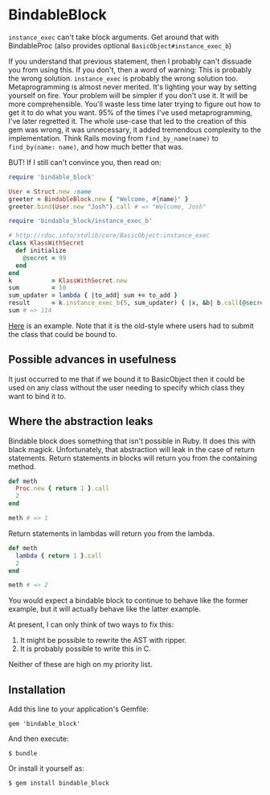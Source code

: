 # BindableBlock

`instance_exec` can't take block arguments. Get around that with BindableProc (also provides optional `BasicObject#instance_exec_b`)

If you understand that previous statement, then I probably can't dissuade you from using this.
If you don't, then a word of warning: This is probably the wrong solution.
`instance_exec` is probably the wrong solution too.
Metaprogramming is almost never merited.
It's lighting your way by setting yourself on fire.
Your problem will be simpler if you don't use it.
It will be more comprehensible.
You'll waste less time later trying to figure out how to get it to do what you want.
95% of the times I've used metaprogramming, I've later regretted it.
The whole use-case that led to the creation of this gem was wrong,
it was unnecessary, it added tremendous complexity to the implementation.
Think Rails moving from `find_by_name(name)` to `find_by(name: name)`,
and how much better that was.

BUT! If I still can't convince you, then read on:


```ruby
require 'bindable_block'

User = Struct.new :name
greeter = BindableBlock.new { "Welcome, #{name}" }
greeter.bind(User.new "Josh").call # => "Welcome, Josh"
```

```ruby
require 'bindable_block/instance_exec_b'

# http://rdoc.info/stdlib/core/BasicObject:instance_exec
class KlassWithSecret
  def initialize
    @secret = 99
  end
end
k           = KlassWithSecret.new
sum         = 10
sum_updater = lambda { |to_add| sum += to_add }
result      = k.instance_exec_b(5, sum_updater) { |x, &b| b.call(@secret+x) } # => 114
sum # => 114
```

[Here](https://github.com/JoshCheek/surrogate/blob/eb1d7f98a148c032f6d3ef1d8df8b703386f286d/lib/surrogate/options.rb#L32-34) is an example.
Note that it is the old-style where users had to submit the class that could be bound to.

## Possible advances in usefulness

It just occurred to me that if we bound it to BasicObject
then it could be used on any class without the user needing to
specify which class they want to bind it to.

## Where the abstraction leaks

Bindable block does something that isn't possible in Ruby.
It does this with black magick. Unfortunately, that abstraction
will leak in the case of return statements. Return statements in
blocks will return you from the containing method.

```ruby
def meth
  Proc.new { return 1 }.call
  2
end

meth # => 1
```


Return statements in lambdas will return you from the lambda.

```ruby
def meth
  lambda { return 1 }.call
  2
end

meth # => 2
```

You would expect a bindable block to continue to behave like the
former example, but it will actually behave like the latter example.

At present, I can only think of two ways to fix this:

1) It might be possible to rewrite the AST with ripper.
2) It is probably possible to write this in C.

Neither of these are high on my priority list.


## Installation

Add this line to your application's Gemfile:

    gem 'bindable_block'

And then execute:

    $ bundle

Or install it yourself as:

    $ gem install bindable_block
